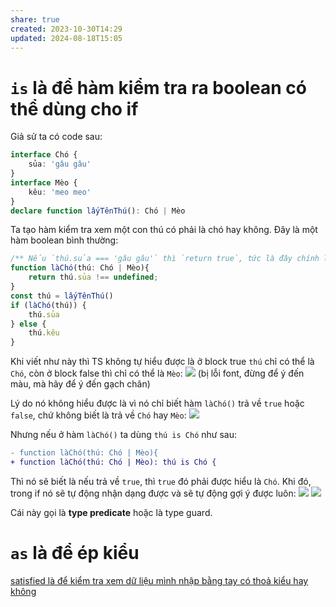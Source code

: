 ```yaml
---
share: true
created: 2023-10-30T14:29
updated: 2024-08-18T15:05
---
```

# `is` là để hàm kiểm tra ra boolean có thể dùng cho if
Giả sử ta có code sau:
```ts
interface Chó {
    sủa: 'gâu gâu'
} 
interface Mèo {
    kêu: 'meo meo'
} 
declare function lấyTênThú(): Chó | Mèo 
```

Ta tạo hàm kiểm tra xem một con thú có phải là chó hay không. Đây là một hàm boolean bình thường:
```ts
/** Nếu `thú.sủa === 'gâu gâu'` thì `return true`, tức là đây chính là chó. Còn nếu `thú.sủa === undefined` thì `return false`, tức là đây không phải là chó */
function làChó(thú: Chó | Mèo){
    return thú.sủa !== undefined;
}
const thú = lấyTênThú()
if (làChó(thú)) {
    thú.sủa    
} else {
    thú.kêu
}
```
Khi viết như này thì TS không tự hiểu được là ở block true `thú` chỉ có thể là `Chó`, còn ở block false thì chỉ có thể là `Mèo`:
![](https://i.imgur.com/IMNk1h9.png)
(bị lỗi font, đừng để ý đến màu, mà hãy để ý đến gạch chân) 

Lý do nó không hiểu được là  vì nó chỉ biết hàm `làChó()` trả về `true` hoặc `false`, chứ không biết là trả về `Chó` hay `Mèo`:
![](https://i.imgur.com/NXfYqNy.png)

Nhưng nếu ở hàm `làChó()` ta dùng `thú is Chó` như sau:
```diff
- function làChó(thú: Chó | Mèo){
+ function làChó(thú: Chó | Mèo): thú is Chó {
```
Thì nó sẽ biết là nếu trả về `true`, thì `true` đó phải được hiểu là `Chó`. Khi đó, trong if nó sẽ tự động nhận dạng được và sẽ tự động gợi ý được luôn:
![](https://i.imgur.com/EbEqDUv.png)
![](https://i.imgur.com/koobLhe.png)

Cái này gọi là **type predicate** hoặc là type guard.

# `as` là để ép kiểu

[satisfied là để kiểm tra xem dữ liệu mình nhập bằng tay có thoả kiểu hay không](./satisfied%20l%C3%A0%20%C4%91%E1%BB%83%20ki%E1%BB%83m%20tra%20xem%20d%E1%BB%AF%20li%E1%BB%87u%20m%C3%ACnh%20nh%E1%BA%ADp%20b%E1%BA%B1ng%20tay%20c%C3%B3%20tho%E1%BA%A3%20ki%E1%BB%83u%20hay%20kh%C3%B4ng.md)